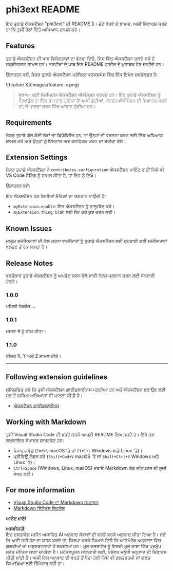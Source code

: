 # phi3ext README

ਇਹ ਤੁਹਾਡੇ ਐਕਸਟੈਂਸ਼ਨ "phi3ext" ਦੀ README ਹੈ। ਛੋਟੇ ਵੇਰਵੇ ਦੇ ਬਾਅਦ, ਅਸੀਂ ਸਿਫਾਰਸ਼ ਕਰਦੇ ਹਾਂ ਕਿ ਤੁਸੀਂ ਹੇਠਾਂ ਦਿੱਤੇ ਅਧਿਆਯ ਸ਼ਾਮਲ ਕਰੋ।

## Features

ਤੁਹਾਡੇ ਐਕਸਟੈਂਸ਼ਨ ਦੀ ਖਾਸ ਵਿਸ਼ੇਸ਼ਤਾਵਾਂ ਦਾ ਵੇਰਵਾ ਦਿਓ, ਜਿਸ ਵਿੱਚ ਐਕਸਟੈਂਸ਼ਨ ਚਲਦੇ ਸਮੇਂ ਦੇ ਸਕ੍ਰੀਨਸ਼ਾਟ ਸ਼ਾਮਲ ਹਨ। ਤਸਵੀਰਾਂ ਦੇ ਪਾਥ ਇਸ README ਫਾਈਲ ਦੇ ਮੁਤਾਬਕ ਹੋਣ ਚਾਹੀਦੇ ਹਨ।

ਉਦਾਹਰਨ ਵਜੋਂ, ਜੇਕਰ ਤੁਹਾਡੇ ਐਕਸਟੈਂਸ਼ਨ ਪ੍ਰੋਜੈਕਟ ਵਰਕਸਪੇਸ ਵਿੱਚ ਇੱਕ ਇਮੇਜ ਸਬਫੋਲਡਰ ਹੈ:

\!\[feature X\]\(images/feature-x.png\)

> ਸੁਝਾਅ: ਕਈ ਲੋਕਪ੍ਰਿਯ ਐਕਸਟੈਂਸ਼ਨ ਐਨੀਮੇਸ਼ਨ ਵਰਤਦੇ ਹਨ। ਇਹ ਤੁਹਾਡੇ ਐਕਸਟੈਂਸ਼ਨ ਨੂੰ ਦਿਖਾਉਣ ਦਾ ਇੱਕ ਸ਼ਾਨਦਾਰ ਤਰੀਕਾ ਹੈ! ਅਸੀਂ ਛੋਟੀਆਂ, ਕੇਂਦਰਤ ਐਨੀਮੇਸ਼ਨ ਦੀ ਸਿਫਾਰਸ਼ ਕਰਦੇ ਹਾਂ, ਜੋ ਪਾਲਣਾ ਕਰਨ ਵਿੱਚ ਆਸਾਨ ਹੁੰਦੀਆਂ ਹਨ।

## Requirements

ਜੇਕਰ ਤੁਹਾਡੇ ਕੋਲ ਕੋਈ ਲੋੜਾਂ ਜਾਂ ਡਿਪੈਂਡੈਂਸੀਜ਼ ਹਨ, ਤਾਂ ਉਨ੍ਹਾਂ ਦੀ ਵਰਣਨਾ ਕਰਨ ਲਈ ਇੱਕ ਅਧਿਆਯ ਸ਼ਾਮਲ ਕਰੋ ਅਤੇ ਉਨ੍ਹਾਂ ਨੂੰ ਇੰਸਟਾਲ ਅਤੇ ਕਨਫਿਗਰ ਕਰਨ ਦਾ ਤਰੀਕਾ ਦੱਸੋ।

## Extension Settings

ਜੇਕਰ ਤੁਹਾਡੇ ਐਕਸਟੈਂਸ਼ਨ ਨੇ `contributes.configuration` ਐਕਸਟੈਂਸ਼ਨ ਪਾਇੰਟ ਰਾਹੀਂ ਕਿਸੇ ਵੀ VS Code ਸੈਟਿੰਗ ਨੂੰ ਸ਼ਾਮਲ ਕੀਤਾ ਹੈ, ਤਾਂ ਇਸ ਨੂੰ ਲਿਖੋ।

ਉਦਾਹਰਨ ਵਜੋਂ:

ਇਹ ਐਕਸਟੈਂਸ਼ਨ ਹੇਠ ਲਿਖੀਆਂ ਸੈਟਿੰਗਾਂ ਦਾ ਯੋਗਦਾਨ ਪਾਉਂਦੀ ਹੈ:

* `myExtension.enable`: ਇਸ ਐਕਸਟੈਂਸ਼ਨ ਨੂੰ ਚਾਲੂ/ਬੰਦ ਕਰੋ।
* `myExtension.thing`: `blah` ਲਈ ਸੈਟ ਕਰੋ ਕੁਝ ਕਰਨ ਲਈ।

## Known Issues

ਮਾਲੂਮ ਸਮੱਸਿਆਵਾਂ ਦੀ ਗੱਲ ਕਰਨਾ ਵਰਤੋਂਕਾਰਾਂ ਨੂੰ ਤੁਹਾਡੇ ਐਕਸਟੈਂਸ਼ਨ ਲਈ ਦੁਹਰਾਈ ਗਈ ਸਮੱਸਿਆਵਾਂ ਖੋਲ੍ਹਣ ਤੋਂ ਰੋਕ ਸਕਦਾ ਹੈ।

## Release Notes

ਵਰਤੋਂਕਾਰ ਤੁਹਾਡੇ ਐਕਸਟੈਂਸ਼ਨ ਨੂੰ ਅਪਡੇਟ ਕਰਨ ਵੇਲੇ ਜਾਰੀ ਨੋਟਸ ਪ੍ਰਦਾਨ ਕਰਨ ਲਈ ਧੰਨਵਾਦੀ ਹੋਣਗੇ।

### 1.0.0

ਪਹਿਲੀ ਰਿਲੀਜ਼ ...

### 1.0.1

ਮਸਲਾ # ਨੂੰ ਠੀਕ ਕੀਤਾ।

### 1.1.0

ਫੀਚਰ X, Y ਅਤੇ Z ਸ਼ਾਮਲ ਕੀਤੇ।

---

## Following extension guidelines

ਸੁਨਿਸ਼ਚਿਤ ਕਰੋ ਕਿ ਤੁਸੀਂ ਐਕਸਟੈਂਸ਼ਨ ਗਾਈਡਲਾਈਨਸ ਪੜ੍ਹੀਆਂ ਹਨ ਅਤੇ ਐਕਸਟੈਂਸ਼ਨ ਬਣਾਉਣ ਲਈ ਸਭ ਤੋਂ ਵਧੀਆ ਅਭਿਆਸਾਂ ਦੀ ਪਾਲਣਾ ਕੀਤੀ ਹੈ।

* [ਐਕਸਟੈਂਸ਼ਨ ਗਾਈਡਲਾਈਨਸ](https://code.visualstudio.com/api/references/extension-guidelines?WT.mc_id=aiml-137032-kinfeylo)

## Working with Markdown

ਤੁਸੀਂ Visual Studio Code ਦੀ ਵਰਤੋਂ ਕਰਕੇ ਆਪਣੀ README ਲਿਖ ਸਕਦੇ ਹੋ। ਇੱਥੇ ਕੁਝ ਲਾਭਦਾਇਕ ਸੰਪਾਦਕ ਸ਼ਾਰਟਕੱਟ ਹਨ:

* ਸੰਪਾਦਕ ਵੰਡੋ (`Cmd+\` macOS 'ਤੇ ਜਾਂ `Ctrl+\` Windows ਅਤੇ Linux 'ਤੇ)।
* ਪ੍ਰੀਵਿਊ ਟੌਗਲ ਕਰੋ (`Shift+Cmd+V` macOS 'ਤੇ ਜਾਂ `Shift+Ctrl+V` Windows ਅਤੇ Linux 'ਤੇ)।
* `Ctrl+Space` (Windows, Linux, macOS) ਦਬਾਓ Markdown ਕੋਡ ਸਨਿਪਟਸ ਦੀ ਸੂਚੀ ਵੇਖਣ ਲਈ।

## For more information

* [Visual Studio Code ਦਾ Markdown ਸਮਰਥਨ](http://code.visualstudio.com/docs/languages/markdown?WT.mc_id=aiml-137032-kinfeylo)
* [Markdown ਸਿੰਟੈਕਸ ਰਿਫਰੈਂਸ](https://help.github.com/articles/markdown-basics/)

**ਆਨੰਦ ਮਾਣੋ!**

**ਅਸਵੀਕਤੀ**:  
ਇਹ ਦਸਤਾਵੇਜ਼ ਮਸ਼ੀਨ ਅਧਾਰਿਤ AI ਅਨੁਵਾਦ ਸੇਵਾਵਾਂ ਦੀ ਵਰਤੋਂ ਕਰਕੇ ਅਨੁਵਾਦ ਕੀਤਾ ਗਿਆ ਹੈ। ਜਦੋਂ ਕਿ ਅਸੀਂ ਸਹੀ ਹੋਣ ਦਾ ਯਤਨ ਕਰਦੇ ਹਾਂ, ਕਿਰਪਾ ਕਰਕੇ ਧਿਆਨ ਦਿਓ ਕਿ ਆਟੋਮੇਟੇਡ ਅਨੁਵਾਦਾਂ ਵਿੱਚ ਗਲਤੀਆਂ ਜਾਂ ਅਸੁਣਭਵਨਾਵਾਂ ਹੋ ਸਕਦੀਆਂ ਹਨ। ਮੂਲ ਦਸਤਾਵੇਜ਼ ਨੂੰ ਇਸਦੀ ਮੂਲ ਭਾਸ਼ਾ ਵਿੱਚ ਪ੍ਰਮੁੱਖ ਸਰੋਤ ਮੰਨਿਆ ਜਾਣਾ ਚਾਹੀਦਾ ਹੈ। ਮਹੱਤਵਪੂਰਨ ਜਾਣਕਾਰੀ ਲਈ, ਪੇਸ਼ੇਵਰ ਮਨੁੱਖੀ ਅਨੁਵਾਦ ਦੀ ਸਿਫਾਰਸ਼ ਕੀਤੀ ਜਾਂਦੀ ਹੈ। ਅਸੀਂ ਇਸ ਅਨੁਵਾਦ ਦੀ ਵਰਤੋਂ ਤੋਂ ਪੈਦਾ ਹੋਈ ਕਿਸੇ ਵੀ ਗਲਤਫਹਮੀ ਜਾਂ ਗਲਤ ਵਿਆਖਿਆ ਲਈ ਜ਼ਿੰਮੇਵਾਰ ਨਹੀਂ ਹਾਂ।